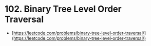 # 102. Binary Tree Level Order Traversal

- [https://leetcode.com/problems/binary-tree-level-order-traversal/](https://leetcode.com/problems/binary-tree-level-order-traversal/)
